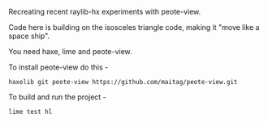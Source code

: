 Recreating recent raylib-hx experiments with peote-view.

Code here is building on the isosceles triangle code, making it "move like a space ship".

You need haxe, lime and peote-view.

To install peote-view do this -

```shell
haxelib git peote-view https://github.com/maitag/peote-view.git
```

To build and run the project - 

```shell
lime test hl
```
